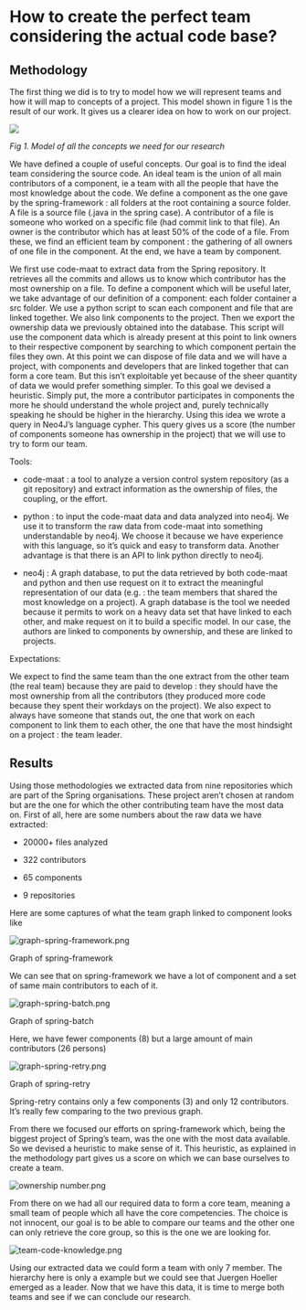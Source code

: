 # **How to create the perfect team considering the actual code base?**

## Methodology

The first thing we did is to try to model how we will represent teams and how it will map to concepts of a project. This model shown in figure 1 is the result of our work. It gives us a clearer idea on how to work on our project.

![](https://lh3.googleusercontent.com/T5ZiY2ZlKnxPBCxyzxpJVNkHuU_LSK6oV8Mu877hMaDuh0MnvedytXJmHCloREzoXHOVwhadFT5dHabDJux18S4JieSt716oGcO0Ki_sbUYnCV3cXvVxqRQNkPOf9JF8mTrYCkQr)

_Fig 1. Model of all the concepts we need for our research_

We have defined a couple of useful concepts. Our goal is to find the ideal team considering the source code. An ideal team is the union of all main contributors of a component, ie a team with all the people that have the most knowledge about the code. We define a component as the one gave by the spring-framework : all folders at the root containing a source folder. A file is a source file \(.java in the spring case\). A contributor of a file is someone who worked on a specific file \(had commit link to that file\). An owner is the contributor which has at least 50% of the code of a file. From these, we find an efficient team by component : the gathering of all owners of one file in the component. At the end, we have a team by component.

We first use code-maat to extract data from the Spring repository. It retrieves all the commits and allows us to know which contributor has the most ownership on a file. To define a component which will be useful later, we take advantage of our definition of a component: each folder container a src folder. We use a python script to scan each component and file that are linked together. We also link components to the project. Then we export the ownership data we previously obtained into the database. This script will use the component data which is already present at this point to link owners to their respective component by searching to which component pertain the files they own. At this point we can dispose of file data and we will have a project, with components and developers that are linked together that can form a core team. But this isn’t exploitable yet because of the sheer quantity of data we would prefer something simpler. To this goal we devised a heuristic. Simply put, the more a contributor participates in components the more he should understand the whole project and, purely technically speaking he should be higher in the hierarchy. Using this idea we wrote a query in Neo4J’s language cypher. This query gives us a score \(the number of components someone has ownership in the project\) that we will use to try to form our team.

Tools:

* code-maat : a tool to analyze a version control system repository \(as a git repository\) and extract information as the ownership of files, the coupling, or the effort.

* python : to input the code-maat data and data analyzed into neo4j. We use it to transform the raw data from code-maat into something understandable by neo4j. We choose it because we have experience with this language, so it’s quick and easy to transform data. Another advantage is that there is an API to link python directly to neo4j.

* neo4j : A graph database, to put the data retrieved by both code-maat and python and then use request on it to extract the meaningful representation of our data \(e.g. : the team members that shared the most knowledge on a project\). A graph database is the tool we needed because it permits to work on a heavy data set that have linked to each other, and make request on it to build a specific model. In our case, the authors are linked to components by ownership, and these are linked to projects.

Expectations:

We expect to find the same team than the one extract from the other team \(the real team\) because they are paid to develop : they should have the most ownership from all the contributors \(they produced more code because they spent their workdays on the project\). We also expect to always have someone that stands out, the one that work on each component to link them to each other, the one that have the most hindsight on a project : the team leader.

## Results

Using those methodologies we extracted data from nine repositories which are part of the Spring organisations. These project aren’t chosen at random but are the one for which the other contributing team have the most data on. First of all, here are some numbers about the raw data we have extracted:

* 20000+ files analyzed

* 322 contributors

* 65 components

* 9 repositories

Here are some captures of what the team graph linked to component looks like

![](https://lh4.googleusercontent.com/qJphyZtNzGPipjY-0zc18lxnzcohtXZAxzxvrykG4kfmvpuvw_dpXVBZlljyN4xo3QPR5KWGuTNCPxk3MuuooGPvljD5lanu4adSV77mqk8Or45LqmYFiLnLotrSLn879RqevW_b "graph-spring-framework.png")

Graph of spring-framework

We can see that on spring-framework we have a lot of component and a set of same main contributors to each of it.

![](https://lh6.googleusercontent.com/BEuw9hjnZGykRRFEPzSuyRsf0jzGGLQkuNqGNJMo960u-dVzGNP-33NFl-vke96-7mC0EZmjKvxRrzWpCqpNU_rKMxdzILAX0vMWCkpMhMQe03tNzG2eXAIINN0_nFb_hiM-7A1T "graph-spring-batch.png")

Graph of spring-batch

Here, we have fewer components \(8\) but a large amount of main contributors \(26 persons\)

![](https://lh4.googleusercontent.com/E6Y4auUjgnDqapz02DMsWPjhboQB0VgokErJ-msrsu0c_sYBFv_Zem8ItLoZd0RMGtAO33szmoZUNkI3YLDqLtUyORfLUiQZrcsQKEILL9cOo7RmI_O8x4T-OZyOUl-K2vozbTvR "graph-spring-retry.png")

Graph of spring-retry

Spring-retry contains only a few components \(3\) and only 12 contributors. It’s really few comparing to the two previous graph.

From there we focused our efforts on spring-framework which, being the biggest project of Spring’s team, was the one with the most data available. So we devised a heuristic to make sense of it. This heuristic, as explained in the methodology part gives us a score on which we can base ourselves to create a team.

![](https://lh6.googleusercontent.com/vuYPJxFZQssQgVQaOn9nmK1U9y-B4CXXv2qYSqXRbiCrZ7iJ-AdSAwYEPt3VU87jdhiiRNXE_R-8tOvrvSCjYlo5uVx6DJMiqso6vKPo4SbBmc1fe7iuFQ1IwbxtKmInizB_6BYw "ownership number.png")

From there on we had all our required data to form a core team, meaning a small team of people which all have the core competencies. The choice is not innocent, our goal is to be able to compare our teams and the other one can only retrieve the core group, so this is the one we are looking for.

![](https://lh3.googleusercontent.com/ZELgVLUsVGHuxUrNFsc_blwYyUDt38r1KgrY4znm15a0VvAVm97Gz4xj92Ayc2Y_XZeh3MkhMLLAw5wo_0331_FZDSc6wyrp4qV_SQHtG1FXbssw_hibUVO-1tx0kQGjl7rhFwWv "team-code-knowledge.png")

Using our extracted data we could form a team with only 7 member. The hierarchy here is only a example but we could see that Juergen Hoeller emerged as a leader. Now that we have this data, it is time to merge both teams and see if we can conclude our research.

